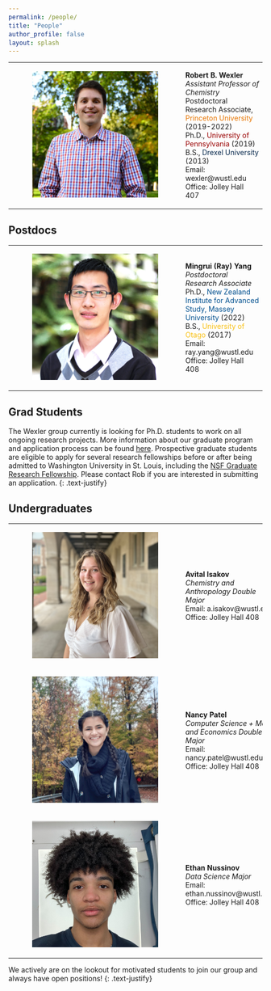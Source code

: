 ```yaml
---
permalink: /people/
title: "People"
author_profile: false
layout: splash
---
```

<table>
    <tr>
        <td>
            <figure style="width: 250px" class="align-left">
                <a href="/assets/images/bio-photo.png">
                <img src="/assets/images/bio-photo.png" alt=""></a>
            </figure>
        </td>
        <td>
            <p>
<b>Robert B. Wexler</b><br />
<i>Assistant Professor of Chemistry</i><br />
Postdoctoral Research Associate, <span style="color: #e77500;">Princeton University</span> (2019-2022)<br />
Ph.D., <span style="color: #990000;">University of Pennsylvania</span> (2019)<br />
B.S., <span style="color: #07294D;">Drexel University</span> (2013)<br />
Email: wexler@wustl.edu<br />
Office: Jolley Hall 407
            </p>
        </td>
    </tr>
</table>

## Postdocs

<table>
    <tr>
        <td>
            <figure style="width: 250px" class="align-left">
                <a href="/assets/images/ray-photo.png">
                <img src="/assets/images/ray-photo.png" alt=""></a>
            </figure>
        </td>
        <td>
            <p>
<b>Mingrui (Ray) Yang</b><br />
<i>Postdoctoral Research Associate</i><br />
Ph.D., <span style="color: #00508F;">New Zealand Institute for Advanced Study, Massey University</span> (2022)<br />
B.S., <span style="color: #f9c013;">University of Otago</span> (2017)<br />
Email: ray.yang@wustl.edu<br />
Office: Jolley Hall 408
            </p>
        </td>
    </tr>
</table>

## Grad Students

The Wexler group currently is looking for Ph.D. students to work on all ongoing 
research projects. More information about our graduate program and application 
process can be found [here](https://chemistry.wustl.edu/graduate). Prospective 
graduate students are eligible to apply for several research fellowships before 
or after being admitted to Washington University in St. Louis, including the 
[NSF Graduate Research Fellowship](https://www.nsfgrfp.org/). Please contact Rob 
if you are interested in submitting an application.
{: .text-justify}

## Undergraduates

<table>
    <tr>
        <td>
            <figure style="width: 250px" class="align-left">
                <a href="/assets/images/avital-photo.png">
                <img src="/assets/images/avital-photo.png" alt=""></a>
            </figure>
        </td>
        <td>
            <p>
<b>Avital Isakov</b><br />
<i>Chemistry and Anthropology Double Major</i><br />
Email: a.isakov@wustl.edu<br />
Office: Jolley Hall 408
            </p>
        </td>
    </tr>
    <tr>
        <td>
            <figure style="width: 250px" class="align-left">
                <a href="/assets/images/nancy-photo.png">
                <img src="/assets/images/nancy-photo.png" alt=""></a>
            </figure>
        </td>
        <td>
<b>Nancy Patel</b><br />
<i>Computer Science + Math and Economics Double Major</i><br />
Email: nancy.patel@wustl.edu<br />
Office: Jolley Hall 408
        </td>
    </tr>
    <tr>
        <td>
            <figure style="width: 250px" class="align-left">
                <a href="/assets/images/ethan-photo.png">
                <img src="/assets/images/ethan-photo.png" alt=""></a>
            </figure>
        </td>
        <td>
<b>Ethan Nussinov</b><br />
<i>Data Science Major</i><br />
Email: ethan.nussinov@wustl.edu<br />
Office: Jolley Hall 408
        </td>
    </tr>
</table>

We actively are on the lookout for motivated students to join our group and 
always have open positions!
{: .text-justify}